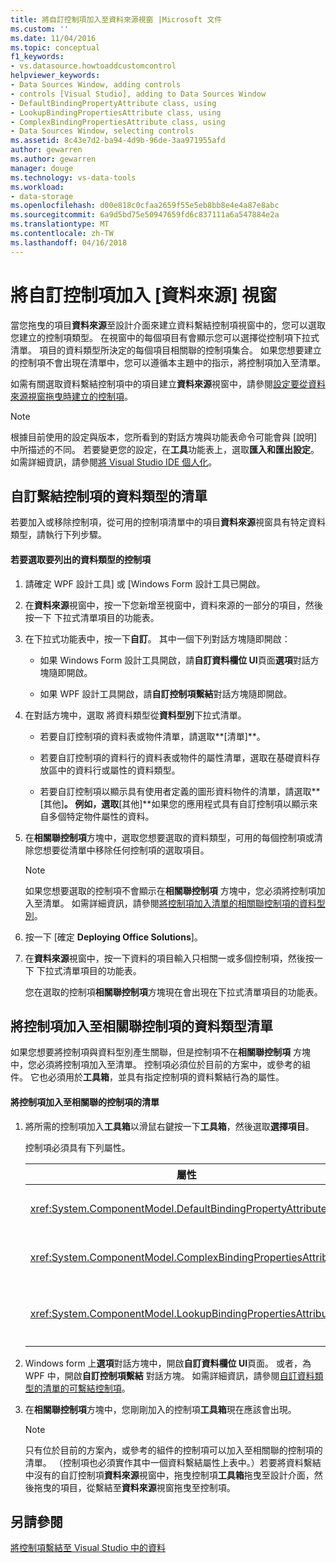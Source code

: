 ```yaml
---
title: 將自訂控制項加入至資料來源視窗 |Microsoft 文件
ms.custom: ''
ms.date: 11/04/2016
ms.topic: conceptual
f1_keywords:
- vs.datasource.howtoaddcustomcontrol
helpviewer_keywords:
- Data Sources Window, adding controls
- controls [Visual Studio], adding to Data Sources Window
- DefaultBindingPropertyAttribute class, using
- LookupBindingPropertiesAttribute class, using
- ComplexBindingPropertiesAttribute class, using
- Data Sources Window, selecting controls
ms.assetid: 8c43e7d2-ba94-4d9b-96de-3aa971955afd
author: gewarren
ms.author: gewarren
manager: douge
ms.technology: vs-data-tools
ms.workload:
- data-storage
ms.openlocfilehash: d00e818c0cfaa2659f55e5eb8bb8e4e4a87e8abc
ms.sourcegitcommit: 6a9d5bd75e50947659fd6c837111a6a547884e2a
ms.translationtype: MT
ms.contentlocale: zh-TW
ms.lasthandoff: 04/16/2018
---
```

# <a name="add-custom-controls-to-the-data-sources-window"></a>將自訂控制項加入 [資料來源] 視窗
當您拖曳的項目**資料來源**至設計介面來建立資料繫結控制項視窗中的，您可以選取您建立的控制項類型。 在視窗中的每個項目有會顯示您可以選擇從控制項下拉式清單。 項目的資料類型所決定的每個項目相關聯的控制項集合。 如果您想要建立的控制項不會出現在清單中，您可以遵循本主題中的指示，將控制項加入至清單。  
  
 如需有關選取資料繫結控制項中的項目建立**資料來源**視窗中，請參閱[設定要從資料來源視窗拖曳時建立的控制項](../data-tools/set-the-control-to-be-created-when-dragging-from-the-data-sources-window.md)。  
  
> [!NOTE]
>  根據目前使用的設定與版本，您所看到的對話方塊與功能表命令可能會與 [說明] 中所描述的不同。 若要變更您的設定，在**工具**功能表上，選取**匯入和匯出設定**。 如需詳細資訊，請參閱[將 Visual Studio IDE 個人化](../ide/personalizing-the-visual-studio-ide.md)。  
  
##  <a name="customizinglist"></a> 自訂繫結控制項的資料類型的清單  
 若要加入或移除控制項，從可用的控制項清單中的項目**資料來源**視窗具有特定資料類型，請執行下列步驟。  
  
#### <a name="to-select-the-controls-to-be-listed-for-a-data-type"></a>若要選取要列出的資料類型的控制項  
  
1.  請確定 WPF 設計工具] 或 [Windows Form 設計工具已開啟。  
  
2.  在**資料來源**視窗中，按一下您新增至視窗中，資料來源的一部分的項目，然後按一下 下拉式清單項目的功能表。  
  
3.  在下拉式功能表中，按一下**自訂**。 其中一個下列對話方塊隨即開啟：  
  
    -   如果 Windows Form 設計工具開啟，請**自訂資料欄位 UI**頁面**選項**對話方塊隨即開啟。  
  
    -   如果 WPF 設計工具開啟，請**自訂控制項繫結**對話方塊隨即開啟。  
  
4.  在對話方塊中，選取 將資料類型從**資料型別**下拉式清單。  
  
    -   若要自訂控制項的資料表或物件清單，請選取**[清單]**。  
  
    -   若要自訂控制項的資料行的資料表或物件的屬性清單，選取在基礎資料存放區中的資料行或屬性的資料類型。  
  
    -   若要自訂控制項以顯示具有使用者定義的圖形資料物件的清單，請選取**[其他]**。 例如，選取**[其他]**如果您的應用程式具有自訂控制項以顯示來自多個特定物件屬性的資料。  
  
5.  在**相關聯控制項**方塊中，選取您想要選取的資料類型，可用的每個控制項或清除您想要從清單中移除任何控制項的選取項目。  
  
    > [!NOTE]
    >  如果您想要選取的控制項不會顯示在**相關聯控制項** 方塊中，您必須將控制項加入至清單。 如需詳細資訊，請參閱[將控制項加入清單的相關聯控制項的資料型別](#addingcontrols)。  
  
6.  按一下 [確定 **Deploying Office Solutions**]。  
  
7.  在**資料來源**視窗中，按一下資料的項目輸入只相關一或多個控制項，然後按一下 下拉式清單項目的功能表。  
  
     您在選取的控制項**相關聯控制項**方塊現在會出現在下拉式清單項目的功能表。  
  
##  <a name="addingcontrols"></a> 將控制項加入至相關聯控制項的資料類型清單  
 如果您想要將控制項與資料型別產生關聯，但是控制項不在**相關聯控制項** 方塊中，您必須將控制項加入至清單。 控制項必須位於目前的方案中，或參考的組件。 它也必須用於**工具箱**，並具有指定控制項的資料繫結行為的屬性。  
  
#### <a name="to-add-controls-to-the-list-of-associated-controls"></a>將控制項加入至相關聯的控制項的清單  
  
1.  將所需的控制項加入**工具箱**以滑鼠右鍵按一下**工具箱**，然後選取**選擇項目**。  
  
     控制項必須具有下列屬性。  
  
    |屬性|描述|  
    |---------------|-----------------|  
    |<xref:System.ComponentModel.DefaultBindingPropertyAttribute>|實作此屬性顯示的資料，單一資料行 （或屬性） 的簡單控制項，例如<xref:System.Windows.Forms.TextBox>。|  
    |<xref:System.ComponentModel.ComplexBindingPropertiesAttribute>|實作這個屬性的控制項，顯示清單 （或資料表） 的資料，例如<xref:System.Windows.Forms.DataGridView>。|  
    |<xref:System.ComponentModel.LookupBindingPropertiesAttribute>|實作這個屬性的控制項，顯示清單 （或資料表） 的資料，但是也需要呈現單一資料行或屬性，例如<xref:System.Windows.Forms.ComboBox>。|  
  
2.  Windows form 上**選項**對話方塊中，開啟**自訂資料欄位 UI**頁面。 或者，為 WPF 中，開啟**自訂控制項繫結** 對話方塊。 如需詳細資訊，請參閱[自訂資料類型的清單的可繫結控制項](#customizinglist)。  
  
3.  在**相關聯控制項**方塊中，您剛剛加入的控制項**工具箱**現在應該會出現。  
  
    > [!NOTE]
    >  只有位於目前的方案內，或參考的組件的控制項可以加入至相關聯的控制項的清單。 （控制項也必須實作其中一個資料繫結屬性上表中。）若要將資料繫結中沒有的自訂控制項**資料來源**視窗中，拖曳控制項**工具箱**拖曳至設計介面，然後拖曳的項目，從繫結至**資料來源**視窗拖曳至控制項。  
  
## <a name="see-also"></a>另請參閱  
 [將控制項繫結至 Visual Studio 中的資料](../data-tools/bind-controls-to-data-in-visual-studio.md)